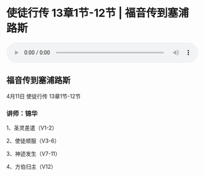 # 使徒行传 13章1节-12节 | 福音传到塞浦路斯

<audio style="width: 100%;" preload="false" controls controlslist="nodownload"><source src="https://file.simai.life/audio/mp3/tu_13_1-12_210411.mp3" type="audio/mpeg">Your browser does not support the audio element.</audio>

## 福音传到塞浦路斯
4月11日 
使徒行传 13章1节-12节
### 讲师：锦华

1、圣灵差遣（V1-2）

2、使徒顺服（V3-6）

3、神迹发生（V7-11）

4、方伯归主（V12）
